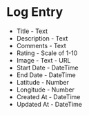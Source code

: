 # Log Entry

* Title - Text
* Description - Text
* Comments - Text
* Rating - Scale of 1-10
* Image - Text - URL
* Start Date - DateTime
* End Date - DateTime
* Latitude - Number
* Longitude - Number
* Created At - DateTime
* Updated At - DateTime
